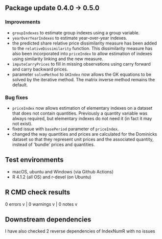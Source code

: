 
## Package update 0.4.0 -> 0.5.0

### Improvements
- `groupIndexes` to estimate group indexes using a group variable.
- `yearOverYearIndexes` to estimate year-over-year indexes.
- the predicted share relative price dissimilarity measure has been added to the `relativeDissimilarity` function. This dissimilarity measure has also been incorporated into `priceIndex` to allow estimation of indexes using similarity linking and the new measure. 
- `imputeCarryPrices` to fill in missing observations using carry forward and carry backward prices.
- parameter `solveMethod` to `GKIndex` now allows the GK equations to be solved by the iterative method. The matrix inverse method remains the default.

### Bug fixes
- `priceIndex` now allows estimation of elementary indexes on a dataset that does not contain quantities. Previously a quantity variable was always required, but elementary indexes do not need it (in fact it may not exist).
- fixed issue with `basePeriod` parameter of `priceIndex`.
- changed the way quantities and prices are calculated for the Dominicks dataset so that they represent unit prices and the associated quantity, instead of 'bundle' prices and quantities. 

## Test environments

* macOS, ubuntu and Windows (via Github Actions)
* R 4.1.2 (all OS) and r-devel (on Ubuntu) 

## R CMD check results
0 errors v | 0 warnings v | 0 notes v 

## Downstream dependencies

I have also checked 2 reverse dependencies of IndexNumR with no issues

